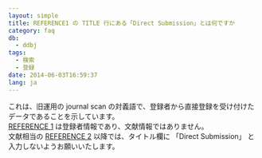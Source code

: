 ```yaml
---
layout: simple
title: REFERENCE1 の TITLE 行にある「Direct Submission」とは何ですか
category: faq
db:
  - ddbj
tags: 
  - 検索
  - 登録
date: 2014-06-03T16:59:37
lang: ja
---
```


これは、旧運用の journal scan の対義語で、登録者から直接登録を受け付けたデータであることを示しています。    
[REFERENCE 1](/ddbj/flat-file.html#Reference1B) は登録者情報であり、文献情報ではありません。    
文献相当の [REFERENCE 2](/ddbj/flat-file.html#Reference2B) 以降では、タイトル欄に 「Direct Submission」 と入力しないようお願いいたします。 
